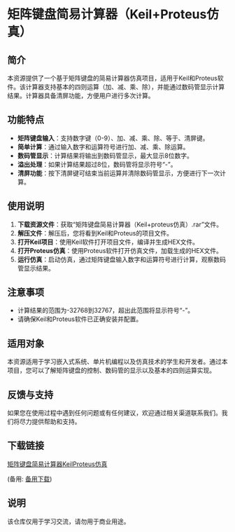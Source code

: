 # 矩阵键盘简易计算器（Keil+Proteus仿真）

## 简介

本资源提供了一个基于矩阵键盘的简易计算器仿真项目，适用于Keil和Proteus软件。该计算器支持基本的四则运算（加、减、乘、除），并能通过数码管显示计算结果。计算器具备清屏功能，方便用户进行多次计算。

## 功能特点

- **矩阵键盘输入**：支持数字键（0-9）、加、减、乘、除、等于、清屏键。
- **简单计算**：通过输入数字和运算符号进行加、减、乘、除运算。
- **数码管显示**：计算结果将输出到数码管显示，最大显示8位数字。
- **溢出处理**：如果计算结果超过8位，数码管将显示符号“-”。
- **清屏功能**：按下清屏键可结束当前运算并清除数码管显示，方便进行下一次计算。

## 使用说明

1. **下载资源文件**：获取“矩阵键盘简易计算器（Keil+proteus仿真）.rar”文件。
2. **解压文件**：解压后，您将看到Keil和Proteus的项目文件。
3. **打开Keil项目**：使用Keil软件打开项目文件，编译并生成HEX文件。
4. **打开Proteus仿真**：使用Proteus软件打开仿真文件，加载生成的HEX文件。
5. **运行仿真**：启动仿真，通过矩阵键盘输入数字和运算符号进行计算，观察数码管显示结果。

## 注意事项

- 计算结果的范围为-32768到32767，超出此范围将显示符号“-”。
- 请确保Keil和Proteus软件已正确安装并配置。

## 适用对象

本资源适用于学习嵌入式系统、单片机编程以及仿真技术的学生和开发者。通过本项目，您可以了解矩阵键盘的控制、数码管的显示以及基本的四则运算实现。

## 反馈与支持

如果您在使用过程中遇到任何问题或有任何建议，欢迎通过相关渠道联系我们。我们将尽力提供帮助和支持。

## 下载链接
[矩阵键盘简易计算器KeilProteus仿真](https://pan.quark.cn/s/1d1b36c9e9bc) 

(备用: [备用下载](https://pan.baidu.com/s/1KH7m0XOt-LMzeApjY0A2mw?pwd=1234))

## 说明

该仓库仅用于学习交流，请勿用于商业用途。
